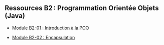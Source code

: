 ## Ressources B2 : Programmation Orientée Objets (Java)

- [Module B2-01 : Introduction à la POO](B2-01-oop-intro.pdf)

- [Module B2-02 : Encapsulation](B2-02-encapsulation.pdf)
